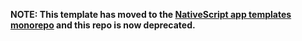 **NOTE: This template has moved to the [NativeScript app templates monorepo](https://github.com/NativeScript/nativescript-app-templates/tree/master/packages/template-master-detail) and this repo is now deprecated.**

